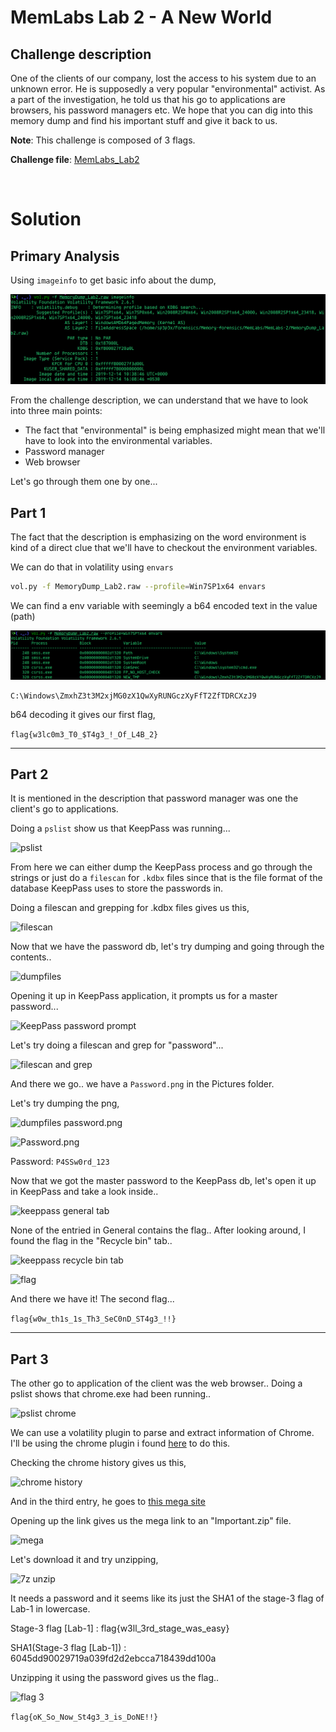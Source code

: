 # **MemLabs Lab 2 - A New World**

## **Challenge description**

One of the clients of our company, lost the access to his system due to an unknown error. He is supposedly a very popular "environmental" activist. As a part of the investigation, he told us that his go to applications are browsers, his password managers etc. We hope that you can dig into this memory dump and find his important stuff and give it back to us.

**Note**: This challenge is composed of 3 flags.

**Challenge file**: [MemLabs_Lab2](https://mega.nz/#!ChoDHaja!1XvuQd49c7-7kgJvPXIEAst-NXi8L3ggwienE1uoZTk)

<br>

# **Solution**

## Primary Analysis

Using ```imageinfo``` to get basic info about the dump,

![imageinfo](assets/imageinfo.png)

From the challenge description, we can understand that we have to look into three main points:

  - The fact that "environmental" is being emphasized might mean that we'll have to look into the environmental variables.
  - Password manager
  - Web browser

Let's go through them one by one...

## **Part 1**

The fact that the description is emphasizing on the word environment is kind of a direct clue that we'll have to checkout the environment variables.

We can do that in volatility using ```envars```

```bash
vol.py -f MemoryDump_Lab2.raw --profile=Win7SP1x64 envars
```

We can find a env variable with seemingly a b64 encoded text in the value (path)

![envars](assets/envars.png)

```
C:\Windows\ZmxhZ3t3M2xjMG0zX1QwXyRUNGczXyFfT2ZfTDRCXzJ9
```

b64 decoding it gives our first flag,

```flag{w3lc0m3_T0_$T4g3_!_Of_L4B_2}```

<hr>

## **Part 2**

It is mentioned in the description that password manager was one the client's go to applications.

Doing a ```pslist``` show us that KeepPass was running...

![pslist](assets/pslist.png)

From here we can either dump the KeepPass process and go through the strings or just do a ```filescan``` for ```.kdbx``` files since that is the file format of the database KeepPass uses to store the passwords in.

Doing a filescan and grepping for .kdbx files gives us this,

![filescan](assets/filescan.png)

Now that we have the password db, let's try dumping and going through the contents..

![dumpfiles](assets/dumpfiles.png)

Opening it up in KeepPass application, it prompts us for a master password...

![KeepPass password prompt](assets/keeppass_pass.png)

Let's try doing a filescan and grep for "password"...

![filescan and grep](assets/filescan_grep.png)

And there we go.. we have a ```Password.png``` in the Pictures folder.

Let's try dumping the png,

![dumpfiles password.png](assets/dumpfiles_password.png)

![Password.png](assets/Password.png)

Password: ```P4SSw0rd_123```

Now that we got the master password to the KeepPass db, let's open it up in KeepPass and take a look inside..

![keeppass general tab](assets/keeppass_general.png)

None of the entried in General contains the flag..
After looking around, I found the flag in the "Recycle bin" tab..

![keeppass recycle bin tab](assets/keeppass_recycle.png)

![flag](assets/flag.png)

And there we have it! The second flag...

```flag{w0w_th1s_1s_Th3_SeC0nD_ST4g3_!!}```

<hr>

## **Part 3**

The other go to application of the client was the web browser.. Doing a pslist shows that chrome.exe had been running..

![pslist chrome](assets/pslist_chrome.png)

We can use a volatility plugin to parse and extract information of Chrome. I'll be using the chrome plugin i found [here](https://github.com/superponible/volatility-plugins) to do this.

Checking the chrome history gives us this,

![chrome history](assets/chromehistory.png)

And in the third entry, he goes to [this mega site](https://mega.nz/#F!TrgSQQTS!H0ZrUzF0B-ZKNM3y9E76lg)

Opening up the link gives us the mega link to an "Important.zip" file.

![mega](assets/mega.png)

Let's download it and try unzipping,

![7z unzip](assets/7z_unzip.png)

It needs a password and it seems like its just the SHA1 of the stage-3 flag of Lab-1 in lowercase.

Stage-3 flag [Lab-1]       : flag{w3ll_3rd_stage_was_easy}

SHA1(Stage-3 flag [Lab-1]) : 6045dd90029719a039fd2d2ebcca718439dd100a

Unzipping it using the password gives us the flag..

![flag 3](assets/Important.png)

```flag{oK_So_Now_St4g3_3_is_DoNE!!}```